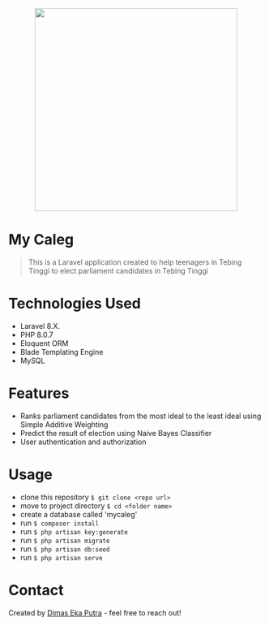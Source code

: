 <p align="center"><a href="https://laravel.com" target="_blank"><img src="https://raw.githubusercontent.com/laravel/art/master/logo-lockup/5%20SVG/2%20CMYK/1%20Full%20Color/laravel-logolockup-cmyk-red.svg" width="400"></a></p>

# My Caleg
> This is a Laravel application created to help teenagers in Tebing Tinggi to elect parliament candidates in Tebing Tinggi

# Technologies Used
- Laravel 8.X.
- PHP 8.0.7
- Eloquent ORM
- Blade Templating Engine
- MySQL

# Features
- Ranks parliament candidates from the most ideal to the least ideal using Simple Additive Weighting
- Predict the result of election using Naive Bayes Classifier
- User authentication and authorization

# Usage
- clone this repository `$ git clone <repo url>`
- move to project directory `$ cd <folder name>`
- create a database called 'mycaleg'
- run `$ composer install`
- run `$ php artisan key:generate`
- run `$ php artisan migrate`
- run `$ php artisan db:seed`
- run `$ php artisan serve`

# Contact
Created by [Dimas Eka Putra](https://www.linkedin.com/in/masdimasekaputra/) - feel free to reach out!

